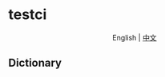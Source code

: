 # testci

<p align="center">
  <span>English</span> | <a href="https://github.com/Jacyking/testci">中文</a>
</p>

## Dictionary